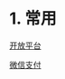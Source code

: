 # 1. 常用

[开放平台](https://open.weixin.qq.com/)

[微信支付](https://pay.weixin.qq.com/index.php/core/home/login?return_url=%2F)